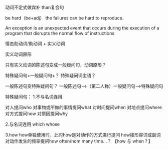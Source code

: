 动词不定式做宾补
than复合句

be hard（be+adj）
the failures can be hard to reproduce.


An exception is an unexpected event that occurs during the execution of a program that disrupts the normal flow of instructions



情态助动词/助动词 + 实义动词

实义动词原形

只有实义动词的陈述句变成一般疑问句，动词原形？

特殊疑问句+一般疑问句+？
特殊疑问词主语？

一般陈述句变特殊疑问句？
一般陈述句—>（第二人称）一般疑问句—>特殊疑问句

特殊疑问句：
1.不与名词连用

对人提问who
对事物或所做的事情提问what
对时间提问when
对地点提问where
对方式提问how
对原因提问why

2.与名词连用
which
whose

3.how
how单独使用时，此时how是对动作的方式进行提问
how接形容词或副词
对动作发生的频率提问how often/hom many time...？
【how 与 when？】